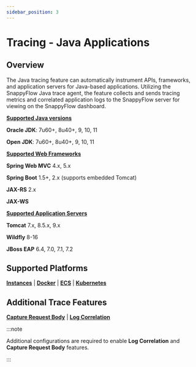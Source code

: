 ```yaml
---
sidebar_position: 3 
---
```

# Tracing - Java Applications

## Overview

The Java tracing feature can automatically instrument APIs, frameworks, and application servers for Java-based applications. Utilizing the SnappyFlow Java trace agent, the feature collects and sends tracing metrics and correlated application logs to the SnappyFlow server for viewing on the SnappyFlow dashboard.

<div class="blue_textbox">
	<b><u>Supported Java versions</u></b> 
	<p>
        <b>Oracle JDK</b>: 7u60+, 8u40+, 9, 10, 11</p>
    <p>
        <b>Open JDK</b>: 7u60+, 8u40+, 9, 10, 11  
    </p>
	<b><u>Supported Web Frameworks</u></b>
	<p>
     <b>Spring Web MVC</b> 4.x, 5.x
	</p>
    <p>
     <b>Spring Boot</b> 1.5+, 2.x (supports embedded Tomcat)       
    </p>
    <p>
     <b>JAX-RS</b> 2.x   
    </p>
    <p>
      <b>JAX-WS</b> 
    </p>
    <p>
	<b><u>Supported Application Servers</u></b>
    </p>
    <p>
      <b>Tomcat</b> 7.x, 8.5.x, 9.x  
    </p>
    <p>
      <b>Wildfly</b> 8-16  
    </p>
    <p>
     <b>JBoss EAP</b> 6.4, 7.0, 7.1, 7.2
    </p>
</div>



## Supported Platforms

**[Instances](/docs/selfhosted-turbo/Tracing/java/instance)** | **[Docker](/docs/selfhosted-turbo/Tracing/java/docker)**  |  **[ECS](/docs/selfhosted-turbo/Tracing/java/ecs)**  | **[Kubernetes](/docs/selfhosted-turbo/Tracing/java/kubernetes)**

 

## Additional Trace Features 

**[Capture Request Body](/docs/selfhosted-turbo/Tracing/java/capture_request_body)** | **[Log Correlation](/docs/selfhosted-turbo/Tracing/java/log_correlation)** 

:::note

Additional configurations are required to enable **Log Correlation** and **Capture Request Body** features. 

:::




